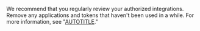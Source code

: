 We recommend that you regularly review your authorized integrations. Remove any applications and tokens that haven't been used in a while. For more information, see "[AUTOTITLE](/apps/oauth-apps/using-oauth-apps/reviewing-your-authorized-applications-oauth)."
